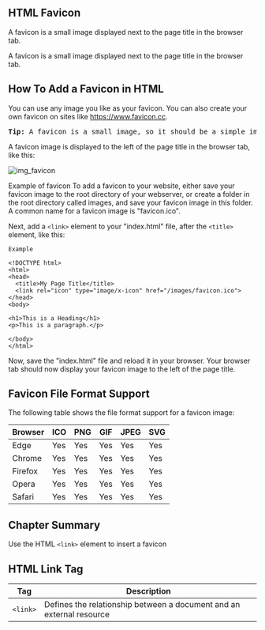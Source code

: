 HTML Favicon
---

A favicon is a small image displayed next to the page title in the browser tab.

A favicon is a small image displayed next to the page title in the browser tab.

How To Add a Favicon in HTML
---
You can use any image you like as your favicon. You can also create your own favicon on sites like https://www.favicon.cc.

<pre>
<b>Tip:</b> A favicon is a small image, so it should be a simple image with high contrast.
</pre>


A favicon image is displayed to the left of the page title in the browser tab, like this:

![img_favicon](https://user-images.githubusercontent.com/47166768/194711547-13da3915-f4a0-45c3-a4c3-94653038bb14.png)



Example of favicon
To add a favicon to your website, either save your favicon image to the root directory of your webserver, or create a folder in the root directory called images, and save your favicon image in this folder. A common name for a favicon image is "favicon.ico".

Next, add a `<link>` element to your "index.html" file, after the `<title>` element, like this:

    Example

```
<!DOCTYPE html>
<html>
<head>
  <title>My Page Title</title>
  <link rel="icon" type="image/x-icon" href="/images/favicon.ico">
</head>
<body>

<h1>This is a Heading</h1>
<p>This is a paragraph.</p>

</body>
</html>
```

Now, save the "index.html" file and reload it in your browser. Your browser tab should now display your favicon image to the left of the page title.


Favicon File Format Support
---
The following table shows the file format support for a favicon image:

|Browser|	ICO|	PNG|	GIF|	JPEG|	SVG|
|-|-|-|-|-|-|
|Edge|	Yes|	Yes|	Yes|	Yes|	Yes|
|Chrome|	Yes|	Yes|	Yes|	Yes|	Yes|
|Firefox|	Yes|	Yes|	Yes|	Yes|	Yes|
|Opera|	Yes|	Yes|	Yes|	Yes|	Yes|
|Safari|	Yes|	Yes|	Yes|	Yes|	Yes|



Chapter Summary
---
Use the HTML `<link>` element to insert a favicon

HTML Link Tag
---
|Tag|	Description|
|-|-|
|`<link>`|	Defines the relationship between a document and an external resource|





